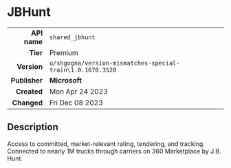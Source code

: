 # JBHunt
| | |
|-:|-|
|**API name**|`shared_jbhunt`|
|**Tier**|Premium|
|**Version**|`u/shgogna/version-mismatches-special-train\1.0.1670.3520`|
|**Publisher**|**Microsoft**|
|**Created**|Mon Apr 24 2023|
|**Changed**|Fri Dec 08 2023|

## Description
Access to committed, market-relevant rating, tendering, and tracking. Connected to nearly 1M trucks through carriers on 360 Marketplace by J.B. Hunt.
